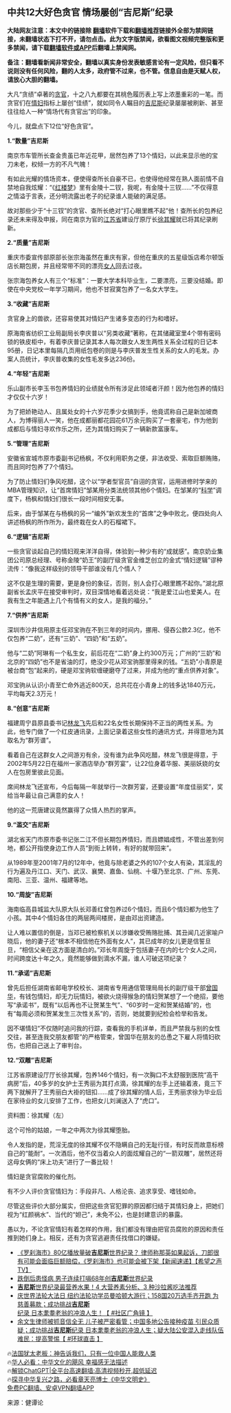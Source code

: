  <!-- 面包屑导航 --> <h2>中共12大好色贪官 情场屡创“吉尼斯”纪录</h2> <p class="notice"><b>大陆网友注意：本文中的链接除 <a href="https://github.com/bannedbook/fanqiang" >翻墙</a>软件下载和<a href="https://github.com/killgcd/justmysocks/blob/master/README.md">翻墙推荐</a>链接外全部为禁网链接，未翻墙状态下打不开，请勿点击。此为文字版禁闻，欲看图文视频完整版和更多禁闻，请下载<a href="https://github.com/bannedbook/fanqiang">翻墙软件或APP</a>后翻墙上禁闻网。</p><p>备注：翻墙看新闻非常安全，翻墙以真实身份发表敏感言论有一定风险，但只看不说则没有任何风险，翻的人太多，政府管不过来，也不管。信息自由是天赋人权，请放心大胆的翻墙。</b></p>  <div class="entry"> <p>大凡“贪绩”卓著的<a href="https://www.bannedbook.org/bnews/tag/%e8%b4%aa%e5%ae%98/" class="st_tag internal_tag" rel="tag" title="标签 贪官 下的日志">贪官</a>，十之八九都要在其桃色履历表上写上浓墨重彩的一笔。而贪官们在<a href="https://www.bannedbook.org/bnews/tag/%e6%83%85%e5%a6%87/" class="st_tag internal_tag" rel="tag" title="标签 情妇 下的日志">情妇</a>指标上屡创“佳绩”，就如同令人瞩目的<a href="https://www.bannedbook.org/bnews/tag/%E5%90%89%E5%B0%BC%E6%96%AF/" class="st_tag internal_tag" rel="tag" title="标签 吉尼斯 下的日志">吉尼斯</a>纪录屡屡被刷新、甚至往往给人一种“情场代有贪官出”的印象。</p> <p>今儿，就盘点下12位“好色贪官”。</p> <p><strong>1.“数量”吉尼斯</strong></p> <p>南京市车管所长查金贵虽已年近花甲，居然包养了13个情妇，以此来显示他的宝刀未老，权倾一方的不凡气魄！</p> <p>有如此光耀的情场资本，便使得查所长自豪不已，也使得他经常在熟人面前情不自禁地自我炫耀：“《<span class='wp_keywordlink'><a href="https://www.bannedbook.org/forum3/topic58.html" title="红楼梦-谁解其中意" target="_blank">红楼梦</a></span>》里有金陵十二钗，我呢，有金陵十三钗……”不仅得意之情溢于言表，还分明流露出老子的纪录谁人能破的满足感。</p> <p>故对那些少于“十三钗”的贪官、查所长绝对“打心眼里瞧不起”他！查所长的包养纪录还未来得及申报，同在南京为官的<a href="https://www.bannedbook.org/bnews/tag/%E6%B1%9F%E8%8B%8F%E7%9C%81/" class="st_tag internal_tag" rel="tag" title="标签 江苏省 下的日志">江苏省</a>建设厅原厅长<a href="https://www.bannedbook.org/bnews/tag/%e5%be%90%e5%85%b6%e8%80%80/" class="st_tag internal_tag" rel="tag" title="标签 徐其耀 下的日志">徐其耀</a>就已将其纪录刷新。</p> <p><strong>2.“质量”吉尼斯</strong></p> <p>重庆市委宣传部原部长张宗海虽然在重庆有家，但他在重庆的五星级饭店希尔顿饭店长期包房，并且经常带不同的漂亮<a href="https://www.bannedbook.org/bnews/tag/%e5%a5%b3%e4%ba%ba/" class="st_tag internal_tag" rel="tag" title="标签 女人 下的日志">女人</a>回去过夜。</p> <p>张宗海包养女人有三个“标准”：一要大学本科毕业生，二要漂亮，三要没结婚。即使在中央党校一年学习期间，他也不甘寂寞包养了一名女大学生。</p> <p><strong>3.“收藏”吉尼斯</strong></p> <p>贪官身上的兽欲，还容易使其对情妇产生诸多变态的行为和嗜好。</p> <p>原海南省纺织工业局副局长李庆普以“另类收藏”著称，在其储藏室里4个带有密码锁的铁皮柜中，有着李庆普记录其本人每次跟女人发生两性关系全过程的日记本95册，日记本里每隔几页用纸包卷的则是与李庆普发生性关系的女人的毛发。办案人员统计，李庆普收集的女性毛发多达236份。</p> <p><strong>4.“年轻”吉尼斯</strong></p> <p>乐山副市长李玉书包养情妇的业绩就令所有涉足此领域者汗颜！因为他包养的情妇才仅仅十六岁！</p> <p>为了把娇艳动人、且属处女的十六岁花季少女搞到手，他竟谎称自己是新加坡商人，为博得丽人一笑，他在成都丽都花园花61万余元购买了一套豪宅，作为他到成都后与情妇寻欢作乐之所，还为其情妇购买了一辆新款富康车。</p> <p><strong>5.“管理”吉尼斯</strong></p> <p>安徽省宣城市原市委副书记杨枫，不仅利用职务之便，非法收受、索取巨额贿赂，而且同时包养了7个情妇。</p> <p>为了防止情妇们争风吃醋，这个以“学者型官员”自诩的贪官，运用进修时学来的MBA管理知识，让“首席情妇”邹某用分类法统领其他6个情妇。在邹某的“<span class='wp_keywordlink'><a href="https://www.bannedbook.org/forum11/topic309.html" title="禁片：“科学”的棍子" target="_blank">科学</a></span>”调度下，杨枫和情妇们很长一段时间相安无事。</p> <p>后来，由于邹某在与杨枫的另一“编外”新欢发生的“首席”之争中败北，便四处向人讲述杨枫的所作所为，最终栽在女人的石榴裙下。</p> <p><strong>6.“逻辑”吉尼斯</strong></p> <p>一些贪官谈起自己的情妇观来洋洋自得，体验到一种少有的“成就感”。南京奶业集团公司原总经理、号称金陵“奶王”的副厅级贪官金维芝创立的金式“情妇逻辑”谬种流传：“像我这样级别的领导干部谁没有几个情人？</p> <p>这不仅是生理的需要，更是身份的象征，否则，别人会打心眼里瞧不起你。”湖北原副省长孟庆平在接受审判时，双目深情地看着远处说：“我是爱江山也爱美人。在我有生之年能遇上几个有情有义的女人，是我的福分。”</p> <p><strong>7.“供养”吉尼斯</strong></p> <p>深圳市沙井信用原主任邓宝驹在不到三年的时间内，挪用、侵吞公款2.3亿，他不仅包养“二奶”，还有“三奶”、“四奶”和“五奶”。</p>  <p>他与“二奶”阿琳有一个私生女，前后花在“二奶”身上约300万元；广州的“三奶”和北京的“四奶”也不是省油的灯，绝没少花从邓宝驹那里得来的钱。“五奶”小青原是被台商“包”起来的，硬是邓宝驹软缠硬磨夺了过来，并成为他的“重点供养对象”。</p> <p>邓宝驹从认识小青至亡命外逃近800天，总共花在小青身上的钱多达1840万元，平均每天2.3万元！</p> <p><strong>8.“创意”吉尼斯</strong></p> <p>福建周宁县原县委书记<a href="https://www.bannedbook.org/bnews/tag/%e6%9e%97%e9%be%99%e9%a3%9e/" class="st_tag internal_tag" rel="tag" title="标签 林龙飞 下的日志">林龙飞</a>先后和22名女性长期保持不正当的两性关系。为此，他专门做了一个红皮通讯录，上面记录着这些女性的通讯方式，并得意地为其取名为“群芳谱”。</p> <p>看着自己在这群女人之间游刃有余，没有谁为此争风吃醋，林龙飞很是得意，于2002年5月22日在福州一家酒店举办“群芳宴”，让22位身着华服、美丽妖娆的女人在包房里彼此见面。</p> <p>席间林龙飞还宣布，今后每隔一年就举行一次群芳宴，还要设置“年度佳丽奖”，奖给当年最让自己满意的女人！</p> <p>他的这一荒唐建议竟然赢得了众情人热烈的掌声。</p> <p><strong>9.“滥交”吉尼斯</strong></p> <p>湖北省天门市原市委书记张二江不但长期包养情妇，而且嫖娼成性，不管出差到何地，都公开指使身边工作人员“到街上转转，有好的就带回来”。</p> <p>从1989年至2001年7月的12年中，他竟与除老婆之外的107个女人有染，其淫乱的行为遍及丹江口、天门、武汉、襄樊、嘉鱼、仙桃、十堰乃至北京、广州、东莞、南阳、三亚、温州、福建等地。</p> <p><strong>10.“周旋”吉尼斯</strong></p> <p>海南临高县城监大队原大队长邓善红曾包养过6个情妇，而且6个情妇都为他生了小孩。其中4个情妇各住的两层两间楼房，是由邓出资建造。</p>  <p>让人难以置信的倒是，当邓已被检察机关以涉嫌收受贿赂批捕、其丑闻几近家喻户晓后，他的妻子还“根本不相信他在外面有女人”，其已成年的女儿更是信誓旦旦，“相信父亲在这方面是清白的。”邓长年周旋于包括妻子在内的七个女人之间，时间跨度达十年之久，竟然能够做到滴水不漏，谁人可破这项纪录？</p> <p><strong>11.“承诺”吉尼斯</strong></p> <p>曾先后担任湖南省邮电学校校长、湖南省专用通信管理局局长的副厅级干部<a href="https://www.bannedbook.org/bnews/tag/%e6%9b%be%e5%9b%bd%e5%8d%8e/" class="st_tag internal_tag" rel="tag" title="标签 曾国华 下的日志">曾国华</a>，有钱包情妇，却无力玩情妇，被欲火烧得猴急的情妇贺某想了一个绝招，要他写“承诺书”，既有“以后再也不让贺某生气”、“60岁时一定和贺某结婚”的，也有“每周必须和贺某发生三次性关系”的，否则，她就要到纪检会检举和告发。</p> <p>因不堪情妇“不仅随时追问我的行踪，查看我的手机详单，而且严禁我与别的女性交往，甚至连我交朋友都管”的严格管束，曾国华在朋友的怂恿之下雇人将情妇砍伤，也把自己送上了审判台。</p> <p><strong>12.“双雕”吉尼斯</strong></p> <p>江苏省原建设厅厅长徐其耀，包养146个情妇，有一次胸口不太舒服到医院“高干病房”后，40多岁的女护士王秀丽为其打点滴，徐其耀的左手上还输着液，竟三下两下就解开了王秀丽白大褂的钮扣……成了徐其耀的情人后，王秀丽求徐为毕业后在家待业的女儿安排了工作，也把女儿刘澜送入了“虎口”。</p> <p>资料图：徐其耀（左）</p> <p>这个可怜的姑娘，一年之中两次为徐其耀堕胎。</p> <p>令人发指的是，荒淫无度的徐其耀不仅不隐瞒自己的无耻行径，有时反而故意标榜自己的“能耐”。一次酒后，他不仅当着众人的面炫耀自己的“一箭双雕”，居然还将这母女俩的“床上功夫”进行了一番比较！</p> <p>情妇是贪官腐败的催化剂。</p> <p>有不少人评价贪官情妇为：手段非凡、人格沦丧、追求享受、嗜钱如命。</p> <p>尽管这些评价大部分属实，但把这些贪官犯罪的原因都归结于其情妇身上，把她们视为“红颜祸水”、当代的“妲己”，未免不公，也是封建意识的暴露。</p>  <p>愚以为，不论贪官情妇有着怎样的作用，我们都没有理由把官员腐败的原因和责任推到她们身上。相反，还有为贪官逃避责任找借口的嫌疑。</p> <!--<div id="taboola-mid-1"></div>--><ul class='op-related-articles' title='相关阅读'> <li><a href='https://www.bannedbook.org/bnews/bannedvideo/20230802/1915153.html' target='_blank'>《罗刹海市》80亿播放量破<b>吉尼斯</b>世界纪录？ 律师称那英如果起诉，刀郎很有可能会面临巨额赔偿，《罗刹海市》也可能会被下架【新闻速递】【希望之声TV】</a></li> <li><a href='https://www.bannedbook.org/bnews/funmedia/20230708/1905485.html' target='_blank'>跌倒后患怪病 男子连续打嗝68年创<b>吉尼斯</b>世界纪录</a></li> <li><a href='https://www.bannedbook.org/bnews/health/20230521/1886826.html' target='_blank'><b>吉尼斯</b>世界纪录最营养水果！4 大营养素分析、3 种沙拉酱吃法推荐</a></li> <li><a href='https://www.bannedbook.org/bnews/sohnews/20230517/1885313.html' target='_blank'>庆世界法轮大法日 纽约法轮功学员曼哈顿大游行；158国20万选手齐开跑 为慈善募款；成功挑战<b>吉尼斯</b>纪录 日本耄耋老翁的冲浪人生！【 #社区广角镜 】</a></li> <li><a href='https://www.bannedbook.org/bnews/bannedvideo/20230511/1882989.html' target='_blank'>余文生律师被抓音信全无 儿子被严密看管；中国多地公告接种疫苗 引民众质疑；成功挑战<b>吉尼斯</b>纪录 日本耄耋老翁的冲浪人生；疑大陆公安混入走线队伍 难民：提高警惕【 #环球直击 】</a></li> </ul> <p class="texttj"> 🔥<a href="https://www.bannedbook.org/bnews/ssgc/20230219/1850782.html" target="_blank">法国犹太老板：神告诉我们，只有一位中国人能救人类</a><br/> 🔥<a href="https://www.bannedbook.org/bnews/comments/20220220/1694796.html" target="_blank">华人必看：中华文化的飓风 幸福感无法描述</a><br/> 🔥<a href="https://github.com/bannedbook/fanqiang/wiki/V2ray%E6%9C%BA%E5%9C%BA" target="_blank">解锁ChatGPT|全平台高速翻墙:高清视频秒开,超低延迟</a><br/> 🔥<a href="https://www.bannedbook.org/bnews/comments/20220808/1768773.html" target="_blank">探寻中华复兴之路，必看章天亮博士《中华文明史》</a><br/> <a href="https://github.com/bannedbook/fanqiang/wiki/%E7%A6%81%E9%97%BB%E7%BD%91%E5%AE%89%E5%8D%93%E7%BF%BB%E5%A2%99%E6%96%B0%E9%97%BBAPP" target="_blank">免费PC翻墙、安卓VPN翻墙APP</a><br/> </p><p class="src-info">来源：健谭论 </p><a name='sharetosocial'></a> <div style="margin-bottom:5px;padding-bottom:5px;clear:both"> <div id="archive-pix-1" class="banner-ads"> <!-- AuctionX Display platform tag START --> <div id="27602x728x90x621x_ADSLOT1" clicktrack="%%CLICK_URL_ESC%%"></div>  <!-- AuctionX Display platform tag END --> </div> <div id="archive-pix-2" class="banner-ads"> <!-- AuctionX Display platform tag START --> <div id="27556x300x250x621x_ADSLOT1" clicktrack="%%CLICK_URL_ESC%%" style="margin:0 auto;text-align:center"></div>  <!-- AuctionX Display platform tag END --> </div> </div>  <div id="archive-pix-1" class="banner-ads"> <!-- AuctionX Display platform tag START --> <div id="27603x728x90x621x_ADSLOT1" clicktrack="%%CLICK_URL_ESC%%"></div>  <!-- AuctionX Display platform tag END --> </div> </div><!--END ENTRY--> 